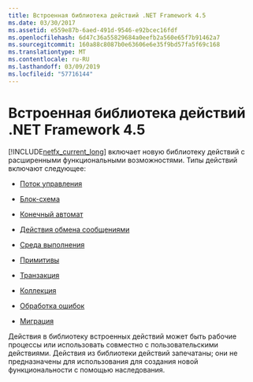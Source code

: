 ```yaml
---
title: Встроенная библиотека действий .NET Framework 4.5
ms.date: 03/30/2017
ms.assetid: e559e87b-6aed-491d-9546-e92bcec16fdf
ms.openlocfilehash: 6d47c36a55829684a0eefb2a560e65f7b91462a7
ms.sourcegitcommit: 160a88c8087b0e63606e6e35f9bd57fa5f69c168
ms.translationtype: MT
ms.contentlocale: ru-RU
ms.lasthandoff: 03/09/2019
ms.locfileid: "57716144"
---
```

# <a name="net-framework-45-built-in-activity-library"></a>Встроенная библиотека действий .NET Framework 4.5

[!INCLUDE[netfx_current_long](../../../includes/netfx-current-long-md.md)] включает новую библиотеку действий с расширенными функциональными возможностями. Типы действий включают следующее:

- [Поток управления](control-flow-activities-in-wf.md)

- [Блок-схема](flowchart-activities-in-wf.md)

- [Конечный автомат](state-machine-activities-in-wf.md)

- [Действия обмена сообщениями](../wcf/feature-details/messaging-activities.md)

- [Среда выполнения](runtime-activities-in-wf.md)

- [Примитивы](primitives-activities-in-wf.md)

- [Транзакция](transaction-activities-in-wf.md)

- [Коллекция](collection-activities-in-wf.md)

- [Обработка ошибок](error-handling-activities-in-wf.md)

- [Миграция](migration-activity-in-wf.md)

Действия в библиотеку встроенных действий может быть рабочие процессы или использовать совместно с пользовательскими действиями. Действия из библиотеки действий запечатаны; они не предназначены для использования для создания новой функциональности с помощью наследования.

